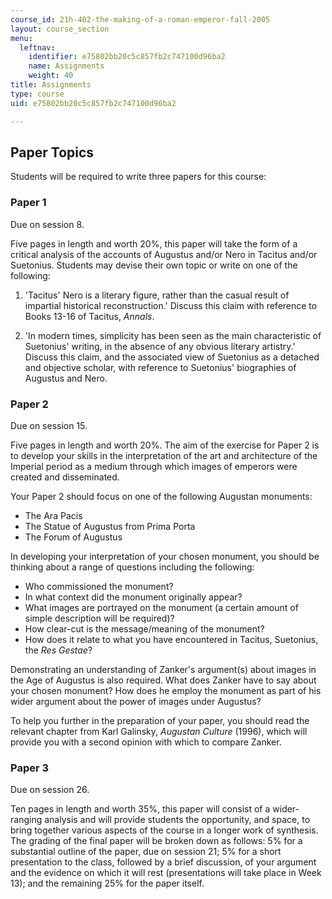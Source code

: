 ```yaml
---
course_id: 21h-402-the-making-of-a-roman-emperor-fall-2005
layout: course_section
menu:
  leftnav:
    identifier: e75802bb20c5c857fb2c747100d96ba2
    name: Assignments
    weight: 40
title: Assignments
type: course
uid: e75802bb20c5c857fb2c747100d96ba2

---
```


Paper Topics
------------

Students will be required to write three papers for this course:

### Paper 1

Due on session 8.

Five pages in length and worth 20%, this paper will take the form of a critical analysis of the accounts of Augustus and/or Nero in Tacitus and/or Suetonius. Students may devise their own topic or write on one of the following:

1.  'Tacitus' Nero is a literary figure, rather than the casual result of impartial historical reconstruction.' Discuss this claim with reference to Books 13-16 of Tacitus, _Annals_.  
    
2.  'In modern times, simplicity has been seen as the main characteristic of Suetonius' writing, in the absence of any obvious literary artistry.' Discuss this claim, and the associated view of Suetonius as a detached and objective scholar, with reference to Suetonius' biographies of Augustus and Nero.

### Paper 2

Due on session 15.

Five pages in length and worth 20%. The aim of the exercise for Paper 2 is to develop your skills in the interpretation of the art and architecture of the Imperial period as a medium through which images of emperors were created and disseminated.

Your Paper 2 should focus on one of the following Augustan monuments:

*   The Ara Pacis
*   The Statue of Augustus from Prima Porta
*   The Forum of Augustus

In developing your interpretation of your chosen monument, you should be thinking about a range of questions including the following:

*   Who commissioned the monument?
*   In what context did the monument originally appear?
*   What images are portrayed on the monument (a certain amount of simple description will be required)?
*   How clear-cut is the message/meaning of the monument?
*   How does it relate to what you have encountered in Tacitus, Suetonius, the _Res Gestae_?

Demonstrating an understanding of Zanker's argument(s) about images in the Age of Augustus is also required. What does Zanker have to say about your chosen monument? How does he employ the monument as part of his wider argument about the power of images under Augustus?

To help you further in the preparation of your paper, you should read the relevant chapter from Karl Galinsky, _Augustan Culture_ (1996), which will provide you with a second opinion with which to compare Zanker.

### Paper 3

Due on session 26.

Ten pages in length and worth 35%, this paper will consist of a wider-ranging analysis and will provide students the opportunity, and space, to bring together various aspects of the course in a longer work of synthesis. The grading of the final paper will be broken down as follows: 5% for a substantial outline of the paper, due on session 21; 5% for a short presentation to the class, followed by a brief discussion, of your argument and the evidence on which it will rest (presentations will take place in Week 13); and the remaining 25% for the paper itself.